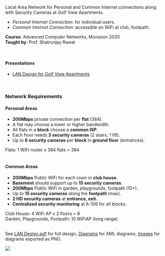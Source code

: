 Local Area Network for Personal and Common Internet connections along with
Security Cameras at Golf View Apartments.

- *Personal Internet Connection*: for individual users.
- *Common Internet Connection*: accessible on WiFi at club, footpath.

**Course**: Advanced Computer Networks, Monsoon 2020<br>
**Taught by**: Prof. Shatrunjay Rawat

<br>


#### Presentations

- [LAN Design for Golf View Apartments](https://gist.github.com/wolfram77/f4b403b31f60d562b0ab05c821e1fe3f)

<br>


### Network Requirements

#### Personal Areas

- **200Mbps** private connection per **flat** (384).
- A flat may choose a lower or higher bandwidth.
- All flats in a **block** choose a **common ISP**.
- Each floor needs **3 security cameras** (2 stairs, 1 lift).
- Up to **6 security cameras** per **block** in **ground floor** (entrances).

Flats: 1 WiFi router x 384 flats = 384
<br>
<br>


#### Common Areas

- **200Mbps** Public WiFi for each room in **club house**.
- **Basement** should support up to **15 security cameras**.
- **200Mbps** Public WiFi in garden, playgrounds, footpath (10+).
- Up to **15 security cameras** along the **footpath** (max).
- **2 HD security cameras** at **entrance, exit**.
- **Centralized security monitoring** at A-106 for all blocks.

Club House: 4 WiFi AP x 2 floors = 8<br>
Garden, Playgrounds, Footpath: 10 WiFiAP (long range)
<br>
<br>


See [LAN Design.pdf] for full design, [Diagrams] for XML diagrams,
[Images] for diagrams exported as PNG.

![](https://ga-beacon.deno.dev/G-4FTHWYCNMC:Ze0vK3cdTmSz-bzSssU1-Q/github.com/iiithf/lan-design)

[LAN Design.pdf]: LAN%20Design.pdf
[Diagrams]: Diagrams
[Images]: Images
